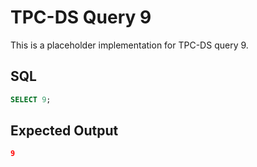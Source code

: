 # TPC-DS Query 9

This is a placeholder implementation for TPC-DS query 9.

## SQL
```sql
SELECT 9;
```

## Expected Output
```json
9
```
